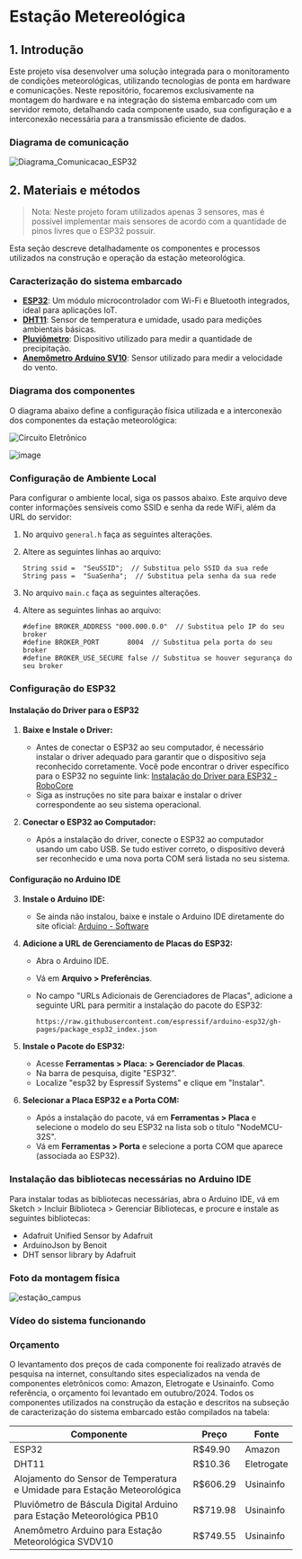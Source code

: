 # Estação Metereológica
## 1. Introdução

Este projeto visa desenvolver uma solução integrada para o monitoramento de condições meteorológicas, utilizando tecnologias de ponta em hardware e comunicações. Neste repositório, focaremos exclusivamente na montagem do hardware e na integração do sistema embarcado com um servidor remoto, detalhando cada componente usado, sua configuração e a interconexão necessária para a transmissão eficiente de dados.

### Diagrama de comunicação
![Diagrama_Comunicacao_ESP32](https://github.com/user-attachments/assets/55e45daf-c120-474d-b588-3f3aeb87cf61)


## 2. Materiais e métodos 

> Nota: Neste projeto foram utilizados apenas 3 sensores, mas é possivel implementar mais sensores de acordo com a quantidade de pinos livres que o ESP32 possuir.

Esta seção descreve detalhadamente os componentes e processos utilizados na construção e operação da estação meteorológica. 

### Caracterização do sistema embarcado

- [**ESP32**](https://github.com/cyberdebb/estacao_meteorologica/blob/main/sensores/ESP32): Um módulo microcontrolador com Wi-Fi e Bluetooth integrados, ideal para aplicações IoT.
- [**DHT11**](https://github.com/cyberdebb/estacao_meteorologica/blob/main/sensores/DHT11): Sensor de temperatura e umidade, usado para medições ambientais básicas.
- [**Pluviômetro**](https://github.com/cyberdebb/estacao_meteorologica/blob/main/sensores/Pluviometro): Dispositivo utilizado para medir a quantidade de precipitação.
- [**Anemômetro Arduino SV10**](https://github.com/cyberdebb/estacao_meteorologica/blob/main/sensores/Anemometro): Sensor utilizado para medir a velocidade do vento.

### Diagrama dos componentes

O diagrama abaixo define a configuração física utilizada e a interconexão dos componentes da estação meteorológica: 

![Circuito Eletrônico](https://github.com/user-attachments/assets/192fa36d-62be-40fa-8a0f-5a6529da20d1)


![image](https://github.com/user-attachments/assets/611cec55-83bc-435d-9104-6d786f9892a6)


### Configuração de Ambiente Local
Para configurar o ambiente local, siga os passos abaixo. Este arquivo deve conter informações sensíveis como SSID e senha da rede WiFi, além da URL do servidor:

1. No arquivo `general.h` faça as seguintes alterações.
2. Altere as seguintes linhas ao arquivo:
   
   ```
   String ssid =  "SeuSSID";  // Substitua pelo SSID da sua rede
   String pass =  "SuaSenha";  // Substitua pela senha da sua rede
   ```

3. No arquivo `main.c` faça as seguintes alterações.
5. Altere as seguintes linhas ao arquivo:
   
   ```
   #define BROKER_ADDRESS "000.000.0.0"  // Substitua pelo IP do seu broker
   #define BROKER_PORT       8004  // Substitua pela porta do seu broker
   #define BROKER_USE_SECURE false // Substitua se houver segurança do seu broker
   ```


### Configuração do ESP32

#### Instalação do Driver para o ESP32

1. **Baixe e Instale o Driver:**

    - Antes de conectar o ESP32 ao seu computador, é necessário instalar o driver adequado para garantir que o dispositivo seja reconhecido corretamente. Você pode encontrar o driver específico para o ESP32 no seguinte link: [Instalação do Driver para ESP32 - RoboCore](https://www.robocore.net/tutoriais/instalando-driver-do-nodemcu)
    - Siga as instruções no site para baixar e instalar o driver correspondente ao seu sistema operacional.

2. **Conectar o ESP32 ao Computador:**

    - Após a instalação do driver, conecte o ESP32 ao computador usando um cabo USB. Se tudo estiver correto, o dispositivo deverá ser reconhecido e uma nova porta COM será listada no seu sistema.

#### Configuração no Arduino IDE

3. **Instale o Arduino IDE:**

    - Se ainda não instalou, baixe e instale o Arduino IDE diretamente do site oficial: [Arduino - Software](https://www.arduino.cc/en/software)

4. **Adicione a URL de Gerenciamento de Placas do ESP32:**

    - Abra o Arduino IDE.
    - Vá em **Arquivo > Preferências**.
    - No campo "URLs Adicionais de Gerenciadores de Placas", adicione a seguinte URL para permitir a instalação do pacote do ESP32:

		```
	  https://raw.githubusercontent.com/espressif/arduino-esp32/gh-pages/package_esp32_index.json
		```

5. **Instale o Pacote do ESP32:**

    - Acesse **Ferramentas > Placa: > Gerenciador de Placas**.
    - Na barra de pesquisa, digite "ESP32".
    - Localize "esp32 by Espressif Systems" e clique em "Instalar".

6. **Selecionar a Placa ESP32 e a Porta COM:**

    - Após a instalação do pacote, vá em **Ferramentas > Placa** e selecione o modelo do seu ESP32 na lista sob o título "NodeMCU-32S".
    - Vá em **Ferramentas > Porta** e selecione a porta COM que aparece (associada ao ESP32).

### Instalação das bibliotecas necessárias no Arduino IDE

Para instalar todas as bibliotecas necessárias, abra o Arduino IDE, vá em Sketch > Incluir Biblioteca > Gerenciar Bibliotecas, e procure e instale as seguintes bibliotecas:

- Adafruit Unified Sensor by Adafruit
- ArduinoJson by Benoit
- DHT sensor library by Adafruit

### Foto da montagem física
![estação_campus](https://github.com/user-attachments/assets/d75a953b-d2bd-48a5-80e3-8c6c2d8ba26f)


### Vídeo do sistema funcionando


### Orçamento
O levantamento dos preços de cada componente foi realizado através de pesquisa na internet, consultando sites especializados na venda de componentes eletrônicos como: Amazon, Eletrogate e Usinainfo. Como referência, o orçamento foi levantado em outubro/2024. Todos os componentes utilizados na construção da estação e descritos na subseção de caracterização do sistema embarcado estão compilados na tabela:

| Componente                                                                           | Preço    | Fonte      |
| ------------------------------------------------------------------------------------ | -------- | ---------- |
| ESP32	                                                                               | R$49.90  | Amazon     |
| DHT11                                                                                | R$10.36  | Eletrogate |
| Alojamento do Sensor de Temperatura e Umidade para Estação Meteorológica             | R$606.29 | Usinainfo  |
| Pluviômetro de Báscula Digital Arduino para Estação Meteorológica PB10               | R$719.98 | Usinainfo |
| Anemômetro Arduino para Estação Meteorológica SVDV10                                 | R$749.55 | Usinainfo  |
